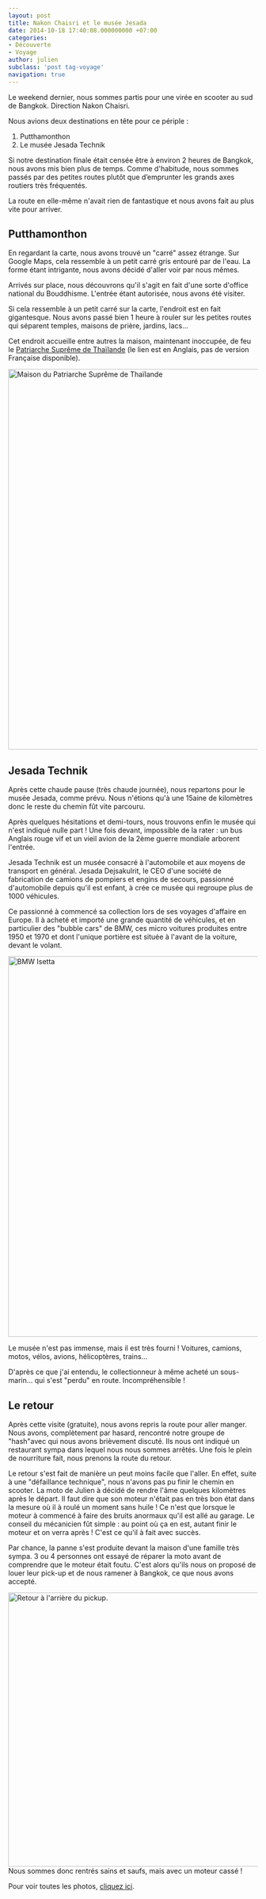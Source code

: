 ```yaml
---
layout: post
title: Nakon Chaisri et le musée Jesada
date: 2014-10-18 17:40:08.000000000 +07:00
categories:
- Découverte
- Voyage
author: julien
subclass: 'post tag-voyage'
navigation: true
---
```


Le weekend dernier, nous sommes partis pour une virée en scooter au sud de Bangkok. Direction Nakon Chaisri.

Nous avions deux destinations en tête pour ce périple :

<ol>
<li>Putthamonthon</li>
<li>Le musée Jesada Technik</li>
</ol>

Si notre destination finale était censée être à environ 2 heures de Bangkok, nous avons mis bien plus de temps. Comme d'habitude, nous sommes passés par des petites routes plutôt que d’emprunter les grands axes routiers très fréquentés.

La route en elle-même n'avait rien de fantastique et nous avons fait au plus vite pour arriver.

<h2>Putthamonthon</h2>

En regardant la carte, nous avons trouvé un "carré" assez étrange. Sur Google Maps, cela ressemble à un petit carré gris entouré par de l'eau. La forme étant intrigante, nous avons décidé d'aller voir par nous mêmes.

Arrivés sur place, nous découvrons qu'il s'agit en fait d'une sorte d'office national du Bouddhisme. L'entrée étant autorisée, nous avons été visiter.

Si cela ressemble à un petit carré sur la carte, l'endroit est en fait gigantesque. Nous avons passé bien 1 heure à rouler sur les petites routes qui séparent temples, maisons de prière, jardins, lacs...

Cet endroit accueille entre autres la maison, maintenant inoccupée, de feu le <a href="http://en.wikipedia.org/wiki/Supreme_Patriarch_of_Thailand" target="_blank">Patriarche Suprême de Thaïlande</a> (le lien est en Anglais, pas de version Française disponible).

<img src="{{ site.baseurl }}/assets/images/P1000371-Medium.jpg" alt="Maison du Patriarche Suprême de Thaïlande" width="1024" height="768" />

<h2>Jesada Technik</h2>

Après cette chaude pause (très chaude journée), nous repartons pour le musée Jesada, comme prévu. Nous n'étions qu'à une 15aine de kilomètres donc le reste du chemin fût vite parcouru.

Après quelques hésitations et demi-tours, nous trouvons enfin le musée qui n'est indiqué nulle part ! Une fois devant, impossible de la rater : un bus Anglais rouge vif et un vieil avion de la 2ème guerre mondiale arborent l'entrée.

Jesada Technik est un musée consacré à l'automobile et aux moyens de transport en général. Jesada Dejsakulrit, le CEO d'une société de fabrication de camions de pompiers et engins de secours, passionné d'automobile depuis qu'il est enfant, à crée ce musée qui regroupe plus de 1000 véhicules.

Ce passionné à commencé sa collection lors de ses voyages d'affaire en Europe. Il à acheté et importé une grande quantité de véhicules, et en particulier des "bubble cars" de BMW, ces micro voitures produites entre 1950 et 1970 et dont l'unique portière est située à l'avant de la voiture, devant le volant.

<img class="size-full wp-image-697" src="{{ site.baseurl }}/assets/images/P1000409-Medium.jpg" alt="BMW Isetta" width="1024" height="768" />

Le musée n'est pas immense, mais il est très fourni ! Voitures, camions, motos, vélos, avions, hélicoptères, trains...

D'après ce que j'ai entendu, le collectionneur à même acheté un sous-marin... qui s'est "perdu" en route. Incompréhensible !

<h2>Le retour</h2>

Après cette visite (gratuite), nous avons repris la route pour aller manger. Nous avons, complètement par hasard, rencontré notre groupe de "hash"avec qui nous avons brièvement discuté. Ils nous ont indiqué un restaurant sympa dans lequel nous nous sommes arrêtés. Une fois le plein de nourriture fait, nous prenons la route du retour.

Le retour s'est fait de manière un peut moins facile que l'aller. En effet, suite à une "défaillance technique", nous n'avons pas pu finir le chemin en scooter. La moto de Julien à décidé de rendre l'âme quelques kilomètres après le départ. Il faut dire que son moteur n'était pas en très bon état dans la mesure où il à roulé un moment sans huile ! Ce n'est que lorsque le moteur à commencé à faire des bruits anormaux qu'il est allé au garage. Le conseil du mécanicien fût simple : au point où ça en est, autant finir le moteur et on verra après ! C'est ce qu'il à fait avec succès.

Par chance, la panne s'est produite devant la maison d'une famille très sympa. 3 ou 4 personnes ont essayé de réparer la moto avant de comprendre que le moteur était foutu. C'est alors qu'ils nous on proposé de louer leur pick-up et de nous ramener à Bangkok, ce que nous avons accepté.

<img src="{{ site.baseurl }}/assets/images/P1000451.jpg" alt="Retour à l'arrière du pickup." width="737" height="553" />
Nous sommes donc rentrés sains et saufs, mais avec un moteur cassé !

Pour voir toutes les photos, <a href="https://plus.google.com/photos/105876653700980270539/albums/6062293478969204737">cliquez ici</a>.

